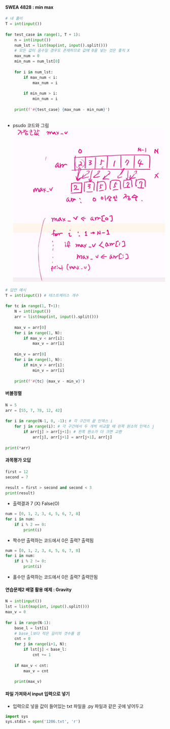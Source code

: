#### SWEA 4828 : min max
```python
# 내 풀이
T = int(input())

for test_case in range(1, T + 1):
    n = int(input())
    num_lst = list(map(int, input().split()))
    # 모든 값이 음수일 경우도 존재하므로 값에 0을 넣는 것은 좋지 X
    max_num = 0
    min_num = num_lst[0]
    
    for i in num_lst:
        if max_num < i:
            max_num = i
        
        if min_num > i:
            min_num = i
            
    print(f'#{test_case} {max_num - min_num}')
        
```
- psudo 코드와 그림
![alt text](image.png)

```python
# 답안 예시
T = int(input()) # 테스트케이스 개수

for tc in range(1, T+1):
    N = int(input())
    arr = list(map(int, input().split()))
    
    max_v = arr[0]
    for i in range(1, N):
        if max_v < arr[i]:
            max_v = arr[i]

    min_v = arr[0]
    for i in range(1, N):
        if min_v > arr[i]:
            min_v = arr[i]

    print(f'#{tc} {max_v - min_v}')
```

#### 버블정렬
```python
N = 5
arr = [55, 7, 78, 12, 42]

for i in range(N-1, 0, -1): # 각 구간의 끝 인덱스 i
    for j in range(i): # 각 구간에서 두 개씩 비교할 때 왼쪽 원소의 인덱스 j
        if arr[j] > arr[j+1]: # 왼쪽 원소가 더 크면 교환
            arr[j], arr[j+1] = arr[j+1], arr[j]

print(*arr)
```

#### 과목평가 오답
```python
first = 12
second = 7

result = first > second and second < 3
print(result)
```
- 출력결과 7 (X) False(O)

```python
num = [0, 1, 2, 3, 4, 5, 6, 7, 8]
for i in num:
    if i % 2 == 0:
        print(i)
```
- 짝수만 출력하는 코드에서 0은 출력? 출력됨
```python
num = [0, 1, 2, 3, 4, 5, 6, 7, 8]
for i in num:
    if i % 2 != 0:
        print(i)
```
- 홀수만 출력하는 코드에서 0은 출력? 출력안됨

#### 연습문제2 배열 활용 예제 : Gravity
```python
N = int(input())
lst = list(map(int, input().split()))
max_v = 0

for i in range(N-1):
    base_l = lst[i]
    # base_l보다 작은 길이의 갯수를 셈
    cnt = 0
    for j in range(i+1, N):
        if lst[j] < base_l:
            cnt += 1

    if max_v < cnt:
        max_v = cnt

    print(max_v)
```

#### 파일 가져와서 input 입력으로 넣기
- 입력으로 넣을 값이 들어있는 txt 파일을 .py 파일과 같은 곳에 넣어두고
```python
import sys
sys.stdin = open('1206.txt', 'r')
```
